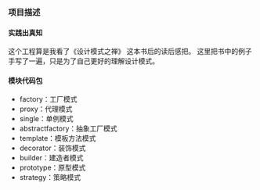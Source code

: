### 项目描述
#### 实践出真知
这个工程算是我看了《设计模式之禅》 这本书后的读后感把。
这里把书中的例子手写了一遍，只是为了自己更好的理解设计模式。

#### 模块代码包
* factory：工厂模式
* proxy：代理模式
* single：单例模式
* abstractfactory：抽象工厂模式
* template：模板方法模式
* decorator：装饰模式
* builder：建造者模式
* prototype：原型模式
* strategy：策略模式